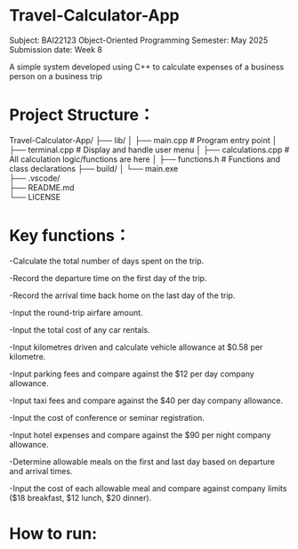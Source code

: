 # Travel-Calculator-App
Subject: BAI22123 Object-Oriented Programming
Semester: May 2025
Submission date: Week 8

A simple system developed using C++ to calculate expenses of a business person on a business trip

# Project Structure：

Travel-Calculator-App/
├── lib/
│   ├── main.cpp               # Program entry point
│   ├── terminal.cpp           # Display and handle user menu
│   ├── calculations.cpp       # All calculation logic/functions are here
│   ├── functions.h            # Functions and class declarations
├── build/
│   └── main.exe               
├── .vscode/                   
├── README.md                  
└── LICENSE                    


# Key functions：
-Calculate the total number of days spent on the trip.

-Record the departure time on the first day of the trip.

-Record the arrival time back home on the last day of the trip.

-Input the round-trip airfare amount.

-Input the total cost of any car rentals.

-Input kilometres driven and calculate vehicle allowance at $0.58 per kilometre.

-Input parking fees and compare against the $12 per day company allowance.

-Input taxi fees and compare against the $40 per day company allowance.

-Input the cost of conference or seminar registration.

-Input hotel expenses and compare against the $90 per night company allowance.

-Determine allowable meals on the first and last day based on departure and arrival times.

-Input the cost of each allowable meal and compare against company limits ($18 breakfast, $12 lunch, $20 dinner).

# How to run:
